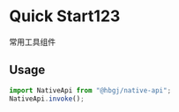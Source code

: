 # Quick Start123

常用工具组件

## Usage

```js
import NativeApi from "@hbgj/native-api";
NativeApi.invoke();
```

##
